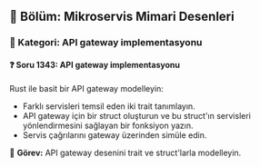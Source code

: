 ## 📘 Bölüm: Mikroservis Mimari Desenleri  
### 🔹 Kategori: API gateway implementasyonu  
#### ❓ Soru 1343: API gateway implementasyonu

Rust ile basit bir API gateway modelleyin:

- Farklı servisleri temsil eden iki trait tanımlayın.
- API gateway için bir struct oluşturun ve bu struct'ın servisleri yönlendirmesini sağlayan bir fonksiyon yazın.
- Servis çağrılarını gateway üzerinden simüle edin.

🔧 **Görev:** API gateway desenini trait ve struct'larla modelleyin.
